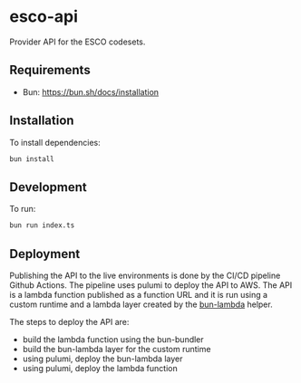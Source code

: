 # esco-api

Provider API for the ESCO codesets.

## Requirements

- Bun: https://bun.sh/docs/installation

## Installation

To install dependencies:

```bash
bun install
```

## Development

To run:

```bash
bun run index.ts
```

## Deployment

Publishing the API to the live environments is done by the CI/CD pipeline Github Actions. The pipeline uses pulumi to deploy the API to AWS. The API is a lambda function published as a function URL and it is run using a custom runtime and a lambda layer created by the [bun-lambda](https://github.com/oven-sh/bun/tree/main/packages/bun-lambda) helper.

The steps to deploy the API are:

- build the lambda function using the bun-bundler
- build the bun-lambda layer for the custom runtime
- using pulumi, deploy the bun-lambda layer
- using pulumi, deploy the lambda function

